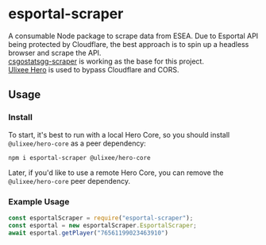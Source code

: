 # esportal-scraper

A consumable Node package to scrape data from ESEA.
Due to Esportal API being protected by Cloudflare, the best approach is to spin up a headless 
browser and scrape the API.  
[csgostatsgg-scraper](https://www.npmjs.com/package/csgostatsgg-scraper) is working as the base for this project.  
[Ulixee Hero](https://ulixee.org/docs/hero) is used to bypass Cloudflare and CORS.

## Usage

### Install

To start, it's best to run with a local Hero Core, so you should install `@ulixee/hero-core` as a peer dependency:

```shell
npm i esportal-scraper @ulixee/hero-core
```

Later, if you'd like to use a remote Hero Core, you can remove the `@ulixee/hero-core` peer dependency.

### Example Usage

```js
const esportalScraper = require("esportal-scraper");
const esportal = new esportalScraper.EsportalScraper;
await esportal.getPlayer("76561199023463910")
```

